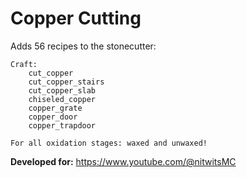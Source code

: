 # Copper Cutting
Adds 56 recipes to the stonecutter:
```
Craft:
	cut_copper
	cut_copper_stairs
	cut_copper_slab
	chiseled_copper
	copper_grate
	copper_door
	copper_trapdoor

For all oxidation stages: waxed and unwaxed!
```
**Developed for:**
https://www.youtube.com/@nitwitsMC
